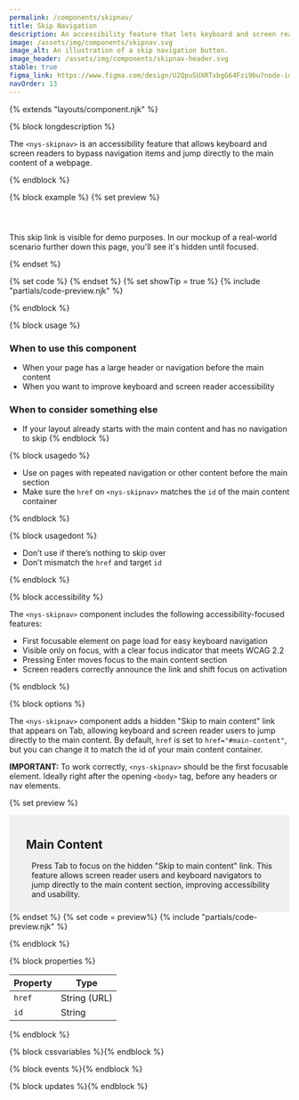 ```yaml
---
permalink: /components/skipnav/
title: Skip Navigation
description: An accessibility feature that lets keyboard and screen reader users skip navigation and jump to main content.
image: /assets/img/components/skipnav.svg
image_alt: An illustration of a skip navigation button.
image_header: /assets/img/components/skipnav-header.svg
stable: true
figma_link: https://www.figma.com/design/U2QpuSUXRTxbgG64Fzi9bu?node-id=3981-10102
navOrder: 13
---
```


{% extends "layouts/component.njk" %}

{% block longdescription %}

The `<nys-skipnav>` is an accessibility feature that allows keyboard and screen readers to bypass navigation items and jump directly to the main content of a webpage.

{% endblock %}

{% block example %}
{% set preview %}
<nys-skipnav id="skipnav-demo" href="#main-content"></nys-skipnav>
<p style="margin-top:55px;">
  This skip link is visible for demo purposes. In our mockup of a
  real-world scenario further down this page, you'll see it's hidden until
  focused.
</p>
<script type="module">
  customElements.whenDefined('nys-skipnav').then(async () => {
    const skipnav = document.getElementById('skipnav-demo');
    // Wait until the Lit component finishes updating
    await skipnav.updateComplete;
    const link = skipnav?.shadowRoot?.querySelector('.nys-skipnav__link');
    if (link) {
      link.classList.add('show');
    }
  });
</script>
{% endset %}

{% set code %}
<nys-skipnav id="skipnav-demo" href="#main-content"></nys-skipnav>
{% endset %}
{% set showTip = true %}
{% include "partials/code-preview.njk" %}

{% endblock %}

{% block usage %}

### When to use this component
  - When your page has a large header or navigation before the main content
  - When you want to improve keyboard and screen reader accessibility
### When to consider something else

  - If your layout already starts with the main content and has no navigation to skip
{% endblock %}

{% block usagedo %}

  - Use on pages with repeated navigation or other content before the main section
  - Make sure the `href` on `<nys-skipnav>` matches the `id` of the main content container

{% endblock %}

{% block usagedont %}

  - Don’t use if there’s nothing to skip over
  - Don’t mismatch the `href` and target `id`

{% endblock %}

{% block accessibility %}

The `<nys-skipnav>` component includes the following accessibility-focused features:
  - First focusable element on page load for easy keyboard navigation
  - Visible only on focus, with a clear focus indicator that meets WCAG 2.2
  - Pressing Enter moves focus to the main content section
  - Screen readers correctly announce the link and shift focus on activation

{% endblock %}

{% block options %}

The `<nys-skipnav>` component adds a hidden "Skip to main content" link that appears on Tab, allowing keyboard and screen reader users to jump directly to the main content. By default, `href` is set to `href="#main-content"`, but you can change it to match the id of your main content container.

**IMPORTANT:** To work correctly, `<nys-skipnav>` should be the first focusable element. Ideally right after the opening `<body>` tag, before any headers or nav elements.

{% set preview %}<nys-skipnav href="#main-content1"></nys-skipnav>
<nys-unavheader hideTranslate hideSearch></nys-unavheader>
<div id="main-content1" style="padding:10px 30px; background-color: #f0f0f0;">
  <h2>Main Content</h2>
  <p style="display:flex; align-items:top; gap:10px;">
      <nys-icon name="info" size="2xl"></nys-icon>
      Press Tab to focus on the hidden "Skip to main content" link. This feature 
      allows screen reader users and keyboard navigators to jump directly to the 
      main content section, improving accessibility and usability.
  </p>
</div>
<nys-unavfooter></nys-unavfooter>{% endset %}
{% set code = preview%}
{% include "partials/code-preview.njk" %}

{% endblock %}

{% block properties %}

| Property | Type         |
|----------|--------------|
| `href`   | String (URL) |
| `id`     | String       |

{% endblock %}

{% block cssvariables %}{% endblock %}

{% block events %}{% endblock %}

{% block updates %}{% endblock %}
